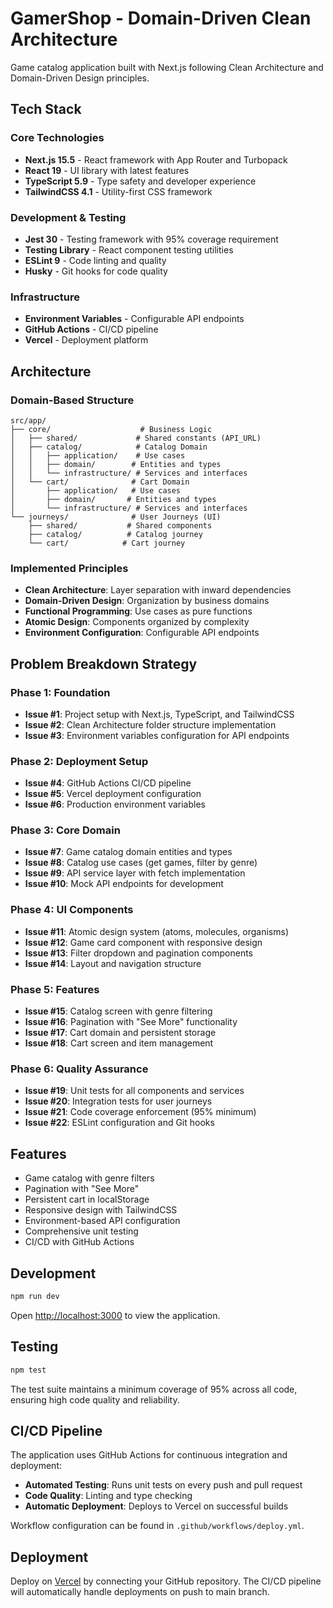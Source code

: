 # GamerShop - Domain-Driven Clean Architecture

Game catalog application built with Next.js following Clean Architecture and Domain-Driven Design principles.

## Tech Stack

### Core Technologies
- **Next.js 15.5** - React framework with App Router and Turbopack
- **React 19** - UI library with latest features
- **TypeScript 5.9** - Type safety and developer experience
- **TailwindCSS 4.1** - Utility-first CSS framework

### Development & Testing
- **Jest 30** - Testing framework with 95% coverage requirement
- **Testing Library** - React component testing utilities
- **ESLint 9** - Code linting and quality
- **Husky** - Git hooks for code quality

### Infrastructure
- **Environment Variables** - Configurable API endpoints
- **GitHub Actions** - CI/CD pipeline
- **Vercel** - Deployment platform

## Architecture

### Domain-Based Structure

```
src/app/
├── core/                    # Business Logic
│   ├── shared/             # Shared constants (API_URL)
│   ├── catalog/            # Catalog Domain
│   │   ├── application/    # Use cases
│   │   ├── domain/        # Entities and types
│   │   └── infrastructure/ # Services and interfaces
│   └── cart/              # Cart Domain
│       ├── application/   # Use cases
│       ├── domain/       # Entities and types
│       └── infrastructure/ # Services and interfaces
└── journeys/              # User Journeys (UI)
    ├── shared/           # Shared components
    ├── catalog/          # Catalog journey
    └── cart/            # Cart journey
```

### Implemented Principles

- **Clean Architecture**: Layer separation with inward dependencies
- **Domain-Driven Design**: Organization by business domains
- **Functional Programming**: Use cases as pure functions
- **Atomic Design**: Components organized by complexity
- **Environment Configuration**: Configurable API endpoints

## Problem Breakdown Strategy

### Phase 1: Foundation
- **Issue #1**: Project setup with Next.js, TypeScript, and TailwindCSS
- **Issue #2**: Clean Architecture folder structure implementation
- **Issue #3**: Environment variables configuration for API endpoints

### Phase 2: Deployment Setup
- **Issue #4**: GitHub Actions CI/CD pipeline
- **Issue #5**: Vercel deployment configuration
- **Issue #6**: Production environment variables

### Phase 3: Core Domain
- **Issue #7**: Game catalog domain entities and types
- **Issue #8**: Catalog use cases (get games, filter by genre)
- **Issue #9**: API service layer with fetch implementation
- **Issue #10**: Mock API endpoints for development

### Phase 4: UI Components
- **Issue #11**: Atomic design system (atoms, molecules, organisms)
- **Issue #12**: Game card component with responsive design
- **Issue #13**: Filter dropdown and pagination components
- **Issue #14**: Layout and navigation structure

### Phase 5: Features
- **Issue #15**: Catalog screen with genre filtering
- **Issue #16**: Pagination with "See More" functionality
- **Issue #17**: Cart domain and persistent storage
- **Issue #18**: Cart screen and item management

### Phase 6: Quality Assurance
- **Issue #19**: Unit tests for all components and services
- **Issue #20**: Integration tests for user journeys
- **Issue #21**: Code coverage enforcement (95% minimum)
- **Issue #22**: ESLint configuration and Git hooks

## Features

- Game catalog with genre filters
- Pagination with "See More"
- Persistent cart in localStorage
- Responsive design with TailwindCSS
- Environment-based API configuration
- Comprehensive unit testing
- CI/CD with GitHub Actions

## Development

```bash
npm run dev
```

Open [http://localhost:3000](http://localhost:3000) to view the application.

## Testing

```bash
npm test
```

The test suite maintains a minimum coverage of 95% across all code, ensuring high code quality and reliability.

## CI/CD Pipeline

The application uses GitHub Actions for continuous integration and deployment:

- **Automated Testing**: Runs unit tests on every push and pull request
- **Code Quality**: Linting and type checking
- **Automatic Deployment**: Deploys to Vercel on successful builds

Workflow configuration can be found in `.github/workflows/deploy.yml`.

## Deployment

Deploy on [Vercel](https://vercel.com/new) by connecting your GitHub repository. The CI/CD pipeline will automatically handle deployments on push to main branch.
